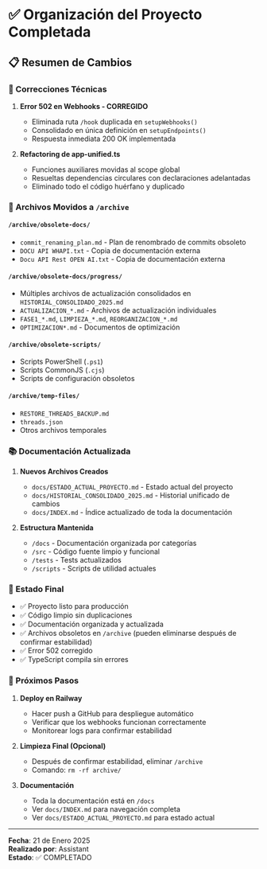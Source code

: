 # ✅ Organización del Proyecto Completada

## 📋 Resumen de Cambios

### 🔧 Correcciones Técnicas

1. **Error 502 en Webhooks - CORREGIDO**
   - Eliminada ruta `/hook` duplicada en `setupWebhooks()`
   - Consolidado en única definición en `setupEndpoints()`
   - Respuesta inmediata 200 OK implementada

2. **Refactoring de app-unified.ts**
   - Funciones auxiliares movidas al scope global
   - Resueltas dependencias circulares con declaraciones adelantadas
   - Eliminado todo el código huérfano y duplicado

### 📁 Archivos Movidos a `/archive`

#### `/archive/obsolete-docs/`
- `commit_renaming_plan.md` - Plan de renombrado de commits obsoleto
- `DOCU API WHAPI.txt` - Copia de documentación externa
- `Docu API Rest OPEN AI.txt` - Copia de documentación externa

#### `/archive/obsolete-docs/progress/`
- Múltiples archivos de actualización consolidados en `HISTORIAL_CONSOLIDADO_2025.md`
- `ACTUALIZACION_*.md` - Archivos de actualización individuales
- `FASE1_*.md`, `LIMPIEZA_*.md`, `REORGANIZACION_*.md`
- `OPTIMIZACION*.md` - Documentos de optimización

#### `/archive/obsolete-scripts/`
- Scripts PowerShell (`.ps1`)
- Scripts CommonJS (`.cjs`)
- Scripts de configuración obsoletos

#### `/archive/temp-files/`
- `RESTORE_THREADS_BACKUP.md`
- `threads.json`
- Otros archivos temporales

### 📚 Documentación Actualizada

1. **Nuevos Archivos Creados**
   - `docs/ESTADO_ACTUAL_PROYECTO.md` - Estado actual del proyecto
   - `docs/HISTORIAL_CONSOLIDADO_2025.md` - Historial unificado de cambios
   - `docs/INDEX.md` - Índice actualizado de toda la documentación

2. **Estructura Mantenida**
   - `/docs` - Documentación organizada por categorías
   - `/src` - Código fuente limpio y funcional
   - `/tests` - Tests actualizados
   - `/scripts` - Scripts de utilidad actuales

### 🚀 Estado Final

- ✅ Proyecto listo para producción
- ✅ Código limpio sin duplicaciones
- ✅ Documentación organizada y actualizada
- ✅ Archivos obsoletos en `/archive` (pueden eliminarse después de confirmar estabilidad)
- ✅ Error 502 corregido
- ✅ TypeScript compila sin errores

### 📝 Próximos Pasos

1. **Deploy en Railway**
   - Hacer push a GitHub para despliegue automático
   - Verificar que los webhooks funcionan correctamente
   - Monitorear logs para confirmar estabilidad

2. **Limpieza Final (Opcional)**
   - Después de confirmar estabilidad, eliminar `/archive`
   - Comando: `rm -rf archive/`

3. **Documentación**
   - Toda la documentación está en `/docs`
   - Ver `docs/INDEX.md` para navegación completa
   - Ver `docs/ESTADO_ACTUAL_PROYECTO.md` para estado actual

---

**Fecha**: 21 de Enero 2025  
**Realizado por**: Assistant  
**Estado**: ✅ COMPLETADO